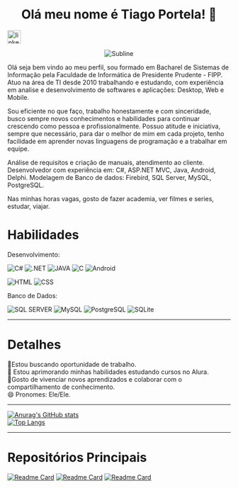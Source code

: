 <h1 align="center">Olá meu nome é Tiago Portela! 👋</h1>

[<img src="https://img.shields.io/badge/LinkedIn-0077B5?style=for-the-badge&logo=linkedin&logoColor=white" alt='linkedln' height='30'>](https://www.linkedin.com/in/tiago-alves-portela-perez-67986246/)

<p align="center">
  <img src="https://img.freepik.com/fotos-premium/dispositivos-de-tecnologia-e-icones-conectados-ao-planeta-terra-digital_117023-449.jpg" alt="Subline" custom image"/>
</p>

Olá seja bem vindo ao meu perfil, sou formado em Bacharel de Sistemas de Informação pela Faculdade de Informática de Presidente Prudente - FIPP. Atuo na área de TI desde 2010 trabalhando e estudando, com experiência em analise e desenvolvimento de softwares e aplicações: Desktop, Web e Mobile. 

 Sou eficiente no que faço, trabalho honestamente e com sinceridade, busco sempre novos conhecimentos e habilidades para continuar crescendo como pessoa e profissionalmente. Possuo atitude e iniciativa, sempre que necessário, para dar o melhor de mim em cada projeto, tenho facilidade em aprender novas linguagens de programação e a trabalhar em equipe. 


Análise de requisitos e criação de manuais, atendimento ao cliente.
Desenvolvedor com experiência em: C#, ASP.NET MVC, Java, Android, Delphi.
Modelagem de Banco de dados: Firebird, SQL Server, MySQL, PostgreSQL.

Nas minhas horas vagas, gosto de fazer academia, ver filmes e series, estudar, viajar.


<h1 align="Left">Habilidades</h1>

Desenvolvimento:

![C#](https://img.shields.io/badge/C%23-239120?style=for-the-badge&logo=c-sharp&logoColor=white)
![.NET](https://img.shields.io/badge/.NET-5C2D91?style=for-the-badge&logo=.net&logoColor=white)
![JAVA](https://img.shields.io/badge/Java-ED8B00?style=for-the-badge&logo=openjdk&logoColor=white)
![C](https://img.shields.io/badge/C%2B%2B-00599C?style=for-the-badge&logo=c%2B%2B&logoColor=white)
![Android](https://img.shields.io/badge/Android-3DDC84?style=for-the-badge&logo=android&logoColor=white)<br>

![HTML](https://img.shields.io/badge/HTML-239120?style=for-the-badge&logo=html5&logoColor=white) 
![CSS](https://img.shields.io/badge/CSS-239120?&style=for-the-badge&logo=css3&logoColor=white) 

Banco de Dados:

![SQL SERVER](https://img.shields.io/badge/Microsoft_SQL_Server-CC2927?style=for-the-badge&logo=microsoft-sql-server&logoColor=white)
![MySQL](https://img.shields.io/badge/MySQL-00000F?style=for-the-badge&logo=mysql&logoColor=white)
![PostgreSQL](https://img.shields.io/badge/PostgreSQL-316192?style=for-the-badge&logo=postgresql&logoColor=white)
![SQLite](https://img.shields.io/badge/SQLite-07405E?style=for-the-badge&logo=sqlite&logoColor=white)
<hr>
<h1 align="Left">Detalhes</h1>
🔭Estou buscando oportunidade de trabalho.<br>
🌱 Estou aprimorando minhas habilidades estudando cursos no Alura.<br>
🤗Gosto de vivenciar novos aprendizados e colaborar com o compartilhamento de conhecimento.<br>
😄 Pronomes: Ele/Ele.<br>

<hr>

[![Anurag's GitHub stats](https://github-readme-stats.vercel.app/api?username=eutiagoportela&show_icons=true&theme=radical)](https://github.com/anuraghazra/github-readme-stats) <br>
[![Top Langs](https://github-readme-stats.vercel.app/api/top-langs/?username=eutiagoportela&theme=radical)](https://github.com/anuraghazra/github-readme-stats)

<hr>
<h1 align="Left">Repositórios Principais</h1>

[![Readme Card](https://github-readme-stats.vercel.app/api/pin/?username=eutiagoportela&repo=ProjetoSOLID)](https://github.com/anuraghazra/github-readme-stats)
[![Readme Card](https://github-readme-stats.vercel.app/api/pin/?username=eutiagoportela&repo=Filmes-Api)](https://github.com/anuraghazra/github-readme-stats)
[![Readme Card](https://github-readme-stats.vercel.app/api/pin/?username=eutiagoportela&repo=ConsultasAPI-LINQ-ArqJson-Musicas)](https://github.com/anuraghazra/github-readme-stats)
